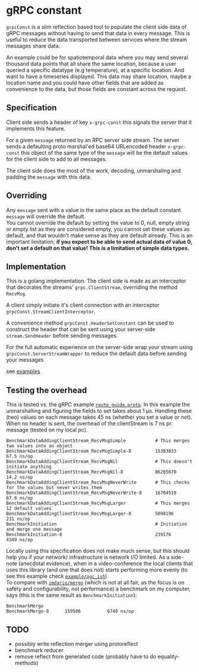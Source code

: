 # gRPC constant

`grpcConst` is a slim reflection based tool to populate the client side data of gRPC messages without having to send that data in every message. This is useful to reduce the data transported between services where the stream messages share data. 

An example could be for spatiotemporal data where you may send several thousand data points that all share the same location, because a user queried a specific datatype (e.g temperature), at a specific location. And want to have a timeseries displayed. This data may share location, maybe a location name and you could have other fields that are added as convenience to the data, but those fields are constant across the request. 

## Specification
Client side sends a header of key `x-grpc-const` this signals the server that it implements this feature. 

For a given `message` returned by an RPC server side stream. The server sends a defaulting proto marshal'ed base64 URLencoded header `x-grpc-const` this object of the same type of the `message` will be the default values for the client side to add to all messages. 

The client side does the most of the work, decoding, unmarshaling and padding the `message` with this data.

## Overriding
Any `message` sent with a value in the same place as the default constant `message` 
will override the default.  
You cannot override the default by setting the value to 0, null, empty string or empty list as they are considered empty, you cannot set these values as default,  and that wouldn't make sense as they are default already. This is an important limitation; 
**if you expect to be able to send actual data of value 0, don't set a default on that value! This is a limitation of simple data types.** 

## Implementation
This is a golang implementation. The client side is made as an interceptor that decorates the streams' `grpc.ClientStream`, overriding the method `RecvMsg`. 

A client simply initiate it's client connection with an interceptor `grpcConst.StreamClientInterceptor`.

A convenience method `grpcConst.HeaderSetConstant` can be used to construct the header that can be sent using your server-side `stream.SendHeader` before sending messages. 

For the full automatic experience on the server-side wrap your stream using `grpcConst.ServerStreamWrapper` to reduce the default data before sending your messages

see [examples](/examples)

## Testing the overhead
This is tested vs. the gRPC example [`route_guide.proto`](examples/route_guide/proto/route_guide.proto).
In this example the unmarshalling and figuring the fields to set takes about 1 µs. Handling these (two) values on each message takes 45 ns (whether you set a value or not). When no header is sent, the overhead of the clientStream is 7 ns pr. message (tested on my local pc).
```
BenchmarkDataAddingClientStream_RecvMsgSimple           # This merges two values into an object
BenchmarkDataAddingClientStream_RecvMsgSimple-8       	15383833            67.5 ns/op
BenchmarkDataAddingClientStream_RecvMsgNil              # This doesn't initiate anything
BenchmarkDataAddingClientStream_RecvMsgNil-8          	86265670            14.2 ns/op
BenchmarkDataAddingClientStream_RecvMsgNeverWrite       # This checks for the values but never writes them
BenchmarkDataAddingClientStream_RecvMsgNeverWrite-8   	16704519            67.8 ns/op
BenchmarkDataAddingClientStream_RecvMsgLarger           # This merges 12 default values
BenchmarkDataAddingClientStream_RecvMsgLarger-8       	5098196             231 ns/op
BenchmarkInitiation                                     # Initiation and merge one message
BenchmarkInitiation-8                                   239176              4349 ns/op
```
Locally using this specification does not make much sense, but this should help you if your network/ infrastructure is network I/O limited.
As a side-note (anecdotal evidence), when in a video-conference the local clients that uses this library (and one that does not) starts performing more evenly (to see this example check [`example/ogc_ish`](examples/ogc_ish)). <br>
To compare with [`imdario/mergo`](https://github.com/imdario/mergo) (which is not at all fair, as the focus is on safety and configurability, not performance) a benchmark on my computer, says (this is the same result as `BenchmarkInitiation`):
```
BenchmarkMergo
BenchmarkMergo-8   	  159506	      6740 ns/op
```
## TODO
- possibly write reflection merger using protoreflect
- benchmark reducer
- remove reflect from generated code (probably have to do equality-methods)